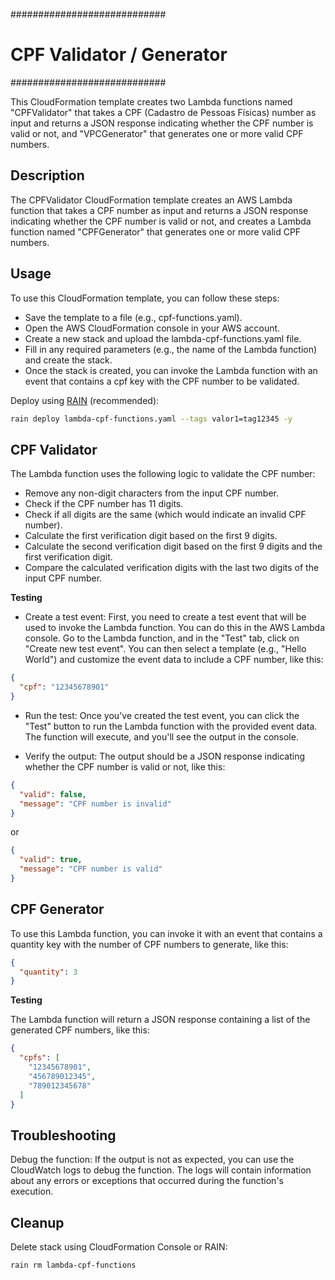 ############################
# CPF Validator / Generator
############################


This CloudFormation template creates two Lambda functions named "CPFValidator" that takes a CPF (Cadastro de Pessoas Físicas) number as input and returns a JSON response indicating whether the CPF number is valid or not, and "VPCGenerator" that generates one or more valid CPF numbers.


## Description

The CPFValidator CloudFormation template creates an AWS Lambda function that takes a CPF number as input and returns a JSON response indicating whether the CPF number is valid or not, and creates a Lambda function named "CPFGenerator" that generates one or more valid CPF numbers.

## Usage

To use this CloudFormation template, you can follow these steps:

* Save the template to a file (e.g., cpf-functions.yaml).
* Open the AWS CloudFormation console in your AWS account.
* Create a new stack and upload the lambda-cpf-functions.yaml file.
* Fill in any required parameters (e.g., the name of the Lambda function) and create the stack.
* Once the stack is created, you can invoke the Lambda function with an event that contains a cpf key with the CPF number to be validated.

Deploy using [RAIN](https://github.com/aws-cloudformation/rain) (recommended):

```bash
rain deploy lambda-cpf-functions.yaml --tags valor1=tag12345 -y
```

## CPF Validator

The Lambda function uses the following logic to validate the CPF number:

* Remove any non-digit characters from the input CPF number.
* Check if the CPF number has 11 digits.
* Check if all digits are the same (which would indicate an invalid CPF number).
* Calculate the first verification digit based on the first 9 digits.
* Calculate the second verification digit based on the first 9 digits and the first verification digit.
* Compare the calculated verification digits with the last two digits of the input CPF number.

**Testing**

* Create a test event: First, you need to create a test event that will be used to invoke the Lambda function. You can do this in the AWS Lambda console. Go to the Lambda function, and in the "Test" tab, click on "Create new test event". You can then select a template (e.g., "Hello World") and customize the event data to include a CPF number, like this:

```json
{
  "cpf": "12345678901"
}
```
* Run the test: Once you've created the test event, you can click the "Test" button to run the Lambda function with the provided event data. The function will execute, and you'll see the output in the console.

* Verify the output: The output should be a JSON response indicating whether the CPF number is valid or not, like this:

```json
{
  "valid": false,
  "message": "CPF number is invalid"
}
```

or

```json
{
  "valid": true,
  "message": "CPF number is valid"
}
```

## CPF Generator

To use this Lambda function, you can invoke it with an event that contains a quantity key with the number of CPF numbers to generate, like this:

```json
{
  "quantity": 3
}
```
**Testing**

The Lambda function will return a JSON response containing a list of the generated CPF numbers, like this:

```json
{
  "cpfs": [
    "12345678901",
    "456789012345",
    "789012345678"
  ]
}
```

## Troubleshooting

Debug the function: If the output is not as expected, you can use the CloudWatch logs to debug the function. The logs will contain information about any errors or exceptions that occurred during the function's execution.

## Cleanup

Delete stack using CloudFormation Console or RAIN:

```bash
rain rm lambda-cpf-functions
```